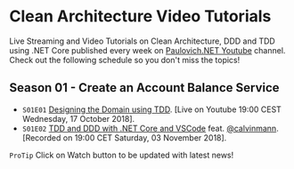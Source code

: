 # Clean Architecture Video Tutorials

Live Streaming and Video Tutorials on Clean Architecture, DDD and TDD using .NET Core published every week on [Paulovich.NET Youtube](https://www.youtube.com/channel/UCNa5mOYnmc4ipZjFNUY4q_Q) channel. Check out the following schedule so you don't miss the topics!

## Season 01 - Create an Account Balance Service

* `S01E01` [Designing the Domain using TDD](https://www.youtube.com/watch?v=HdHG05rau0A).
[Live on Youtube 19:00 CEST Wednesday, 17 October 2018].
* `S01E02` [TDD and DDD with .NET Core and VSCode](https://youtu.be/ORe0r4bpfac) feat. [@calvinmann](https://github.com/calvinmann).
[Recorded on 19:00 CET Saturday, 03 November 2018].

`ProTip` Click on Watch button to be updated with latest news!
